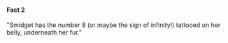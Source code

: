 #### Fact 2

"Smidget has the number 8 (or maybe the sign of infinity!) tattooed on her belly, underneath her fur."
